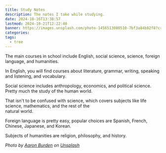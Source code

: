 ```yaml
---
title: Study Notes
description: The notes I take while studying.
date: 2024-10-16T13:38:57
lastmod: 2024-10-21T12:22:40
banner: https://images.unsplash.com/photo-1456513080510-7bf3a84b82f8?crop=entropy&cs=tinysrgb&fit=max&fm=jpg&ixid=M3wzNjAwOTd8MHwxfHNlYXJjaHwzfHxzdHVkeXxlbnwwfDB8fHwxNzI5NTI3NzAyfDA&ixlib=rb-4.0.3&q=80&w=1080
categories: 
tags:
  - tree
---
```

The main courses in school include English, social science, science, foreign language, and humanities.  
  
In English, you will find courses about literature, grammar, writing, speaking and listening, and vocabulary.  
  
Social science includes anthropology, economics, and political science. Pretty much the study of the human world.  
  
That isn't to be confused with science, which covers subjects like life science, mathematics, and the rest of the  
natural world.  
  
Foreign language is pretty easy, popular choices are Spanish, French, Chinese, Japanese, and Korean.  
  
Subjects of humanities are religion, philosophy, and history.  
  
  
*Photo by [Aaron Burden](https://unsplash.com/@aaronburden?utm_source=Obsidian%20Image%20Inserter%20Plugin&utm_medium=referral) on [Unsplash](https://unsplash.com/?utm_source=Obsidian%20Image%20Inserter%20Plugin&utm_medium=referral)*  
